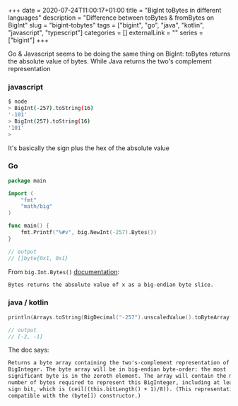 +++ 
date = 2020-07-24T11:00:17+01:00
title = "BigInt toBytes in different languages"
description = "Difference between toBytes & fromBytes on BigInt"
slug = "bigint-tobytes" 
tags = ["bigint", "go", "java", "kotlin", "javascript", "typescript"]
categories = []
externalLink = ""
series = ["bigint"]
+++

Go & Javascript seems to be doing the same thing on BigInt: toBytes returns the absolute value of bytes. While Java returns the two's complement representation

### javascript

```sh
$ node
> BigInt(-257).toString(16)
'-101'
> BigInt(257).toString(16)
'101'
>
```

It's basically the sign plus the hex of the absolute value

### Go

```go
package main

import (
	"fmt"
	"math/big"
)

func main() {
	fmt.Printf("%#v", big.NewInt(-257).Bytes())
}

// output
// []byte{0x1, 0x1}
```

From `big.Int.Bytes()` [documentation](https://pkg.go.dev/math/big?tab=doc#Int.Bytes): 

```txt
Bytes returns the absolute value of x as a big-endian byte slice.
```

### java / kotlin

```kotlin
println(Arrays.toString(BigDecimal("-257").unscaledValue().toByteArray()))

// output
// [-2, -1]
```

The doc says:

```txt
Returns a byte array containing the two's-complement representation of this
BigInteger. The byte array will be in big-endian byte-order: the most
significant byte is in the zeroth element. The array will contain the minimum
number of bytes required to represent this BigInteger, including at least one
sign bit, which is (ceil((this.bitLength() + 1)/8)). (This representation is
compatible with the (byte[]) constructor.)
```
